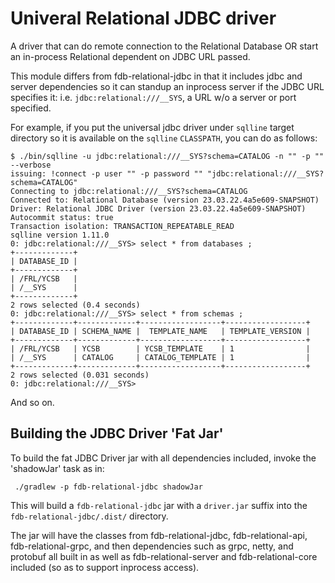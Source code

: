 # Univeral Relational JDBC driver

A driver that can do remote connection to the Relational Database OR
start an in-process Relational dependent on JDBC URL passed.

This module differs from fdb-relational-jdbc in that it includes jdbc and server
dependencies so it can standup an inprocess server if the JDBC URL specifies
it: i.e. `jdbc:relational:///__SYS`, a URL w/o a server or port specified.

For example, if you put the universal jdbc driver under `sqlline` target directory
so it is available on the `sqlline` `CLASSPATH`, you can do as follows:
```
$ ./bin/sqlline -u jdbc:relational:///__SYS?schema=CATALOG -n "" -p "" --verbose
issuing: !connect -p user "" -p password "" "jdbc:relational:///__SYS?schema=CATALOG"
Connecting to jdbc:relational:///__SYS?schema=CATALOG
Connected to: Relational Database (version 23.03.22.4a5e609-SNAPSHOT)
Driver: Relational JDBC Driver (version 23.03.22.4a5e609-SNAPSHOT)
Autocommit status: true
Transaction isolation: TRANSACTION_REPEATABLE_READ
sqlline version 1.11.0
0: jdbc:relational:///__SYS> select * from databases ;
+-------------+
| DATABASE_ID |
+-------------+
| /FRL/YCSB   |
| /__SYS      |
+-------------+
2 rows selected (0.4 seconds)
0: jdbc:relational:///__SYS> select * from schemas ;
+-------------+-------------+------------------+------------------+
| DATABASE_ID | SCHEMA_NAME |  TEMPLATE_NAME   | TEMPLATE_VERSION |
+-------------+-------------+------------------+------------------+
| /FRL/YCSB   | YCSB        | YCSB_TEMPLATE    | 1                |
| /__SYS      | CATALOG     | CATALOG_TEMPLATE | 1                |
+-------------+-------------+------------------+------------------+
2 rows selected (0.031 seconds)
0: jdbc:relational:///__SYS>
```
And so on.

## Building the JDBC Driver 'Fat Jar'
To build the fat JDBC Driver jar with all dependencies included, invoke the 'shadowJar' task as in:
```
 ./gradlew -p fdb-relational-jdbc shadowJar
```
This will build a `fdb-relational-jdbc` jar with a `driver.jar` suffix into the `fdb-relational-jdbc/.dist/` directory.

The jar will have the classes from fdb-relational-jdbc, fdb-relational-api, fdb-relational-grpc,
and then dependencies such as grpc, netty, and protobuf all built in as well
as fdb-relational-server and fdb-relational-core included (so as to support inprocess access).
